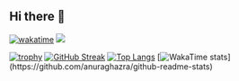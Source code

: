 ## Hi there 👋
[![wakatime](https://wakatime.com/badge/user/8f9aa332-6725-4e00-a5d9-b2317a4b74a6.svg)](https://wakatime.com/@8f9aa332-6725-4e00-a5d9-b2317a4b74a6)
![](https://komarev.com/ghpvc/?username=nyarkus)

[![trophy](https://github-profile-trophy.vercel.app/?username=nyarkus&theme=dracula)](https://github.com/nyarkus/github-profile-trophy)
[![GitHub Streak](https://github-readme-streak-stats.herokuapp.com?user=nyarkus&theme=dark)](https://git.io/streak-stats)
[![Top Langs](https://github-readme-stats.vercel.app/api/top-langs/?username=nyarkus&layout=compact)](https://github.com/anuraghazra/github-readme-stats)
[![WakaTime stats](https://github-readme-stats.vercel.app/api/wakatime?username=nyarkus_)](https://github.com/anuraghazra/github-readme-stats)
<!--
**nyarkus/nyarkus** is a ✨ _special_ ✨ repository because its `README.md` (this file) appears on your GitHub profile.

Here are some ideas to get you started:

- 🔭 I’m currently working on ...
- 🌱 I’m currently learning ...
- 👯 I’m looking to collaborate on ...
- 🤔 I’m looking for help with ...
- 💬 Ask me about ...
- 📫 How to reach me: ...
- 😄 Pronouns: ...
- ⚡ Fun fact: ...
-->
